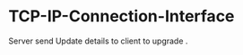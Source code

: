 TCP-IP-Connection-Interface
===========================

Server send Update details to client to upgrade .
